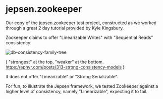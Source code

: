 # jepsen.zookeeper

Our copy of the jepsen.zookeeper test project, constructed as we worked through a great 2 day tutorial provided by Kyle Kingsbury.

Zookeeper claims to offer "Linearizable Writes" with "Sequential Reads" consistency:

![db-consistency-family-tree](https://cloud.githubusercontent.com/assets/2184330/21183778/67fbdcbe-c201-11e6-924a-c7235128db69.jpg)

( "strongest" at the top, "weaker" at the bottom. https://aphyr.com/posts/313-strong-consistency-models ) 

It does not offer "Linearizable" or "Strong Serializable".

For fun, to illustrate the Jepsen framework, we tested Zookeeper against a higher level of consistency, namely "Linearizable", expecting it to fail. 
